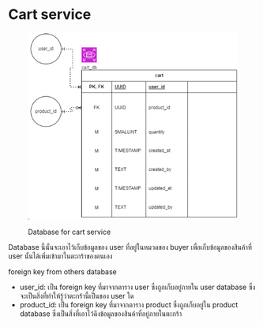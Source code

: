 # Cart service

<figure><img src="../../../.gitbook/assets/image (4).png" alt=""><figcaption><p>Database for cart service</p></figcaption></figure>

Database นี้นั้นจะเอาไว้เก็บข้อมูลของ user ที่อยู่ในหมวดของ buyer เพื่อเก็บข้อมูลของสินค้าที่ user นั้นได้เพิ่มเข้ามาในตะกร้าของตนเอง

foreign key from others database

* user\_id: เป็น foreign key ที่มาจากตาราง user ซึ่งถูกเก็บอยู่ภายใน user database ซึ่งจะเป็นสิ่งที่ทำให้รู้ว่าตะกร้านี้เป็นของ user ใด
* product\_id: เป็น foreign key ที่มาจากตาราง product ซึ่งถูกเก็บอยู่ใน product database ซึ่งเป็นสิ่งที่เอาไว้ดึงข้อมูลของสินค้าที่อยู่ภายในตะกร้า

